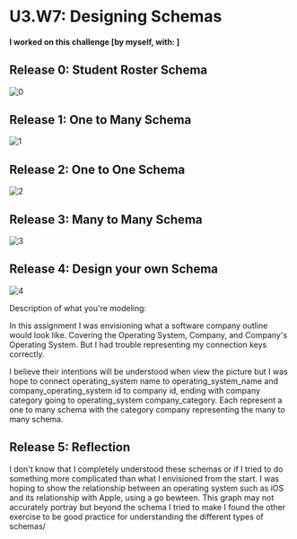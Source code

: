 # U3.W7: Designing Schemas


#### I worked on this challenge [by myself, with: ]


## Release 0: Student Roster Schema
![0](../imgs/student_roster_comp.tiff)


## Release 1: One to Many Schema
![1](../imgs/one_many_comp.tiff)

## Release 2: One to One Schema
![2](../imgs/one_one_comp.tiff)

## Release 3: Many to Many Schema
![3](../imgs/many_many_comp.tiff)


## Release 4: Design your own Schema
![4](../imgs/created_sol.tiff)

Description of what you're modeling: 

In this assignment I was envisioning what a software company outline would look like. Covering the Operating System, Company, and Company's Operating System. But I had trouble representing my connection keys correctly. 

I believe their intentions will be understood when view the picture but I was hope to connect operating_system name to operating_system_name and company_operating_system id to company id, ending with company category going to operating_system company_category. Each represent a one to many schema with the category company representing the many to many schema.

<!-- display your one-to-one image inline here -->
<!-- display your many-to-many image inline here -->

## Release 5: Reflection
I don't know that I completely understood these schemas or if I tried to do something more complicated than what I envisioned from the start. I was hoping to show the relationship between an operating system such as iOS and its relationship with Apple, using a go bewteen. This graph may not accurately portray but beyond the schema I tried to make I found the other exercise to be good practice for understanding the different types of schemas/